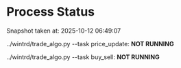 # Process Status

Snapshot taken at: 2025-10-12 06:49:07

../wintrd/trade_algo.py --task price_update: **NOT RUNNING**

../wintrd/trade_algo.py --task buy_sell: **NOT RUNNING**

